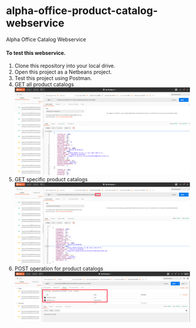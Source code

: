 # alpha-office-product-catalog-webservice
Alpha Office Catalog Webservice 

####  To test this webservice.

1. Clone this repository into your local drive.
2. Open this project as a Netbeans project.
3. Test this project using Postman.
4. GET all product catalogs
![alt text](https://github.com/Sasankaa/Misc/blob/master/get_all.png)
5. GET specific product catalogs
![alt text](https://github.com/Sasankaa/Misc/blob/master/get.png)
6. POST operation for product catalogs
![alt text](https://github.com/Sasankaa/Misc/blob/master/post.png)
